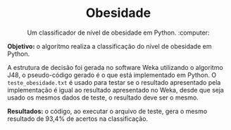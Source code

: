 <h1 align="center">
  Obesidade
</h1>
<p align="center">Um classificador de nível de obesidade em Python. :computer: </p>

<b>Objetivo:</b> o algoritmo realiza a classificação do nível de obesidade em Python.

A estrutura de decisão foi gerada no software Weka utilizando o algoritmo J48, o pseudo-código gerado é o que está implementado em Python. O <code>teste_obesidade.txt</code> é usado para testar se o resultado apresentado pela implementação é igual ao resultado apresentado no Weka, desde que seja usado os mesmos dados de teste, o resultado deve ser o mesmo.

<b>Resultados:</b> o código, ao executar o arquivo de teste, gera o mesmo resultado de 93,4% de acertos na classificação.
